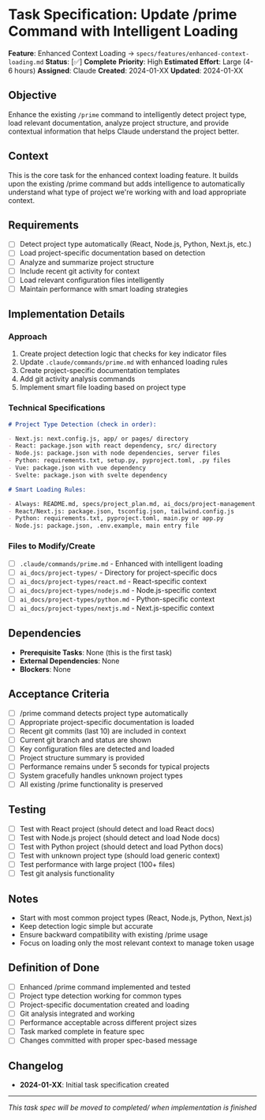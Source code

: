 # Task Specification: Update /prime Command with Intelligent Loading

**Feature**: Enhanced Context Loading → `specs/features/enhanced-context-loading.md`
**Status**: [✅] **Complete**
**Priority**: High
**Estimated Effort**: Large (4-6 hours)
**Assigned**: Claude
**Created**: 2024-01-XX
**Updated**: 2024-01-XX

## Objective

Enhance the existing `/prime` command to intelligently detect project type, load relevant documentation, analyze project structure, and provide contextual information that helps Claude understand the project better.

## Context

This is the core task for the enhanced context loading feature. It builds upon the existing /prime command but adds intelligence to automatically understand what type of project we're working with and load appropriate context.

## Requirements

- [ ] Detect project type automatically (React, Node.js, Python, Next.js, etc.)
- [ ] Load project-specific documentation based on detection
- [ ] Analyze and summarize project structure
- [ ] Include recent git activity for context
- [ ] Load relevant configuration files intelligently
- [ ] Maintain performance with smart loading strategies

## Implementation Details

### Approach

1. Create project detection logic that checks for key indicator files
2. Update `.claude/commands/prime.md` with enhanced loading rules
3. Create project-specific documentation templates
4. Add git activity analysis commands
5. Implement smart file loading based on project type

### Technical Specifications

```markdown
# Project Type Detection (check in order):

- Next.js: next.config.js, app/ or pages/ directory
- React: package.json with react dependency, src/ directory
- Node.js: package.json with node dependencies, server files
- Python: requirements.txt, setup.py, pyproject.toml, .py files
- Vue: package.json with vue dependency
- Svelte: package.json with svelte dependency

# Smart Loading Rules:

- Always: README.md, specs/project_plan.md, ai_docs/project-management.md
- React/Next.js: package.json, tsconfig.json, tailwind.config.js
- Python: requirements.txt, pyproject.toml, main.py or app.py
- Node.js: package.json, .env.example, main entry file
```

### Files to Modify/Create

- [ ] `.claude/commands/prime.md` - Enhanced with intelligent loading
- [ ] `ai_docs/project-types/` - Directory for project-specific docs
- [ ] `ai_docs/project-types/react.md` - React-specific context
- [ ] `ai_docs/project-types/nodejs.md` - Node.js-specific context
- [ ] `ai_docs/project-types/python.md` - Python-specific context
- [ ] `ai_docs/project-types/nextjs.md` - Next.js-specific context

## Dependencies

- **Prerequisite Tasks**: None (this is the first task)
- **External Dependencies**: None
- **Blockers**: None

## Acceptance Criteria

- [ ] /prime command detects project type automatically
- [ ] Appropriate project-specific documentation is loaded
- [ ] Recent git commits (last 10) are included in context
- [ ] Current git branch and status are shown
- [ ] Key configuration files are detected and loaded
- [ ] Project structure summary is provided
- [ ] Performance remains under 5 seconds for typical projects
- [ ] System gracefully handles unknown project types
- [ ] All existing /prime functionality is preserved

## Testing

- [ ] Test with React project (should detect and load React docs)
- [ ] Test with Node.js project (should detect and load Node docs)
- [ ] Test with Python project (should detect and load Python docs)
- [ ] Test with unknown project type (should load generic context)
- [ ] Test performance with large project (100+ files)
- [ ] Test git analysis functionality

## Notes

- Start with most common project types (React, Node.js, Python, Next.js)
- Keep detection logic simple but accurate
- Ensure backward compatibility with existing /prime usage
- Focus on loading only the most relevant context to manage token usage

## Definition of Done

- [ ] Enhanced /prime command implemented and tested
- [ ] Project type detection working for common types
- [ ] Project-specific documentation created and loading
- [ ] Git analysis integrated and working
- [ ] Performance acceptable across different project sizes
- [ ] Task marked complete in feature spec
- [ ] Changes committed with proper spec-based message

## Changelog

- **2024-01-XX**: Initial task specification created

---

_This task spec will be moved to completed/ when implementation is finished_
